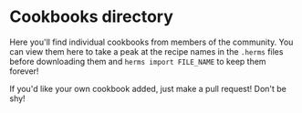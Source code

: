 # Cookbooks directory
Here you'll find individual cookbooks from members of the community. You can view them here to take a peak at the recipe names in the `.herms` files before downloading them and `herms import FILE_NAME` to keep them forever!

If you'd like your own cookbook added, just make a pull request! Don't be shy!
